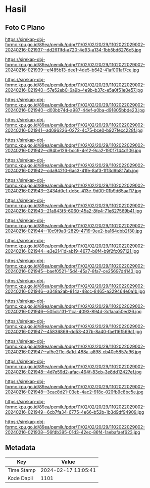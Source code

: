 # Hasil

## Foto C Plano

https://sirekap-obj-formc.kpu.go.id/89ea/pemilu/pdpr/11/02/02/20/29/1102022029002-20240216-021937--dd2611fd-a720-4e93-a134-1bb5bd6276c5.jpg

https://sirekap-obj-formc.kpu.go.id/89ea/pemilu/pdpr/11/02/02/20/29/1102022029002-20240216-021939--ef485b13-dee1-4de5-b642-41af001af7ce.jpg

https://sirekap-obj-formc.kpu.go.id/89ea/pemilu/pdpr/11/02/02/20/29/1102022029002-20240216-021940--57e52eb0-6a9b-4e9b-b37c-e5a0f51e0e57.jpg

https://sirekap-obj-formc.kpu.go.id/89ea/pemilu/pdpr/11/02/02/20/29/1102022029002-20240216-021940--d03bb74d-a987-44ef-a0ba-d91805bbde23.jpg

https://sirekap-obj-formc.kpu.go.id/89ea/pemilu/pdpr/11/02/02/20/29/1102022029002-20240216-021941--ad096226-0272-4c75-bce0-b927fecc228f.jpg

https://sirekap-obj-formc.kpu.go.id/89ea/pemilu/pdpr/11/02/02/20/29/1102022029002-20240216-021942--d94be126-bcc9-4e12-9ca2-190f7144d106.jpg

https://sirekap-obj-formc.kpu.go.id/89ea/pemilu/pdpr/11/02/02/20/29/1102022029002-20240216-021942--cda94210-6ac3-41fe-8af3-1f13d9b817ab.jpg

https://sirekap-obj-formc.kpu.go.id/89ea/pemilu/pdpr/11/02/02/20/29/1102022029002-20240216-021943--2434d0ef-de5c-413e-9d00-01b9d65aaf17.jpg

https://sirekap-obj-formc.kpu.go.id/89ea/pemilu/pdpr/11/02/02/20/29/1102022029002-20240216-021943--21a843f5-6060-45a2-8fe4-71e627569b41.jpg

https://sirekap-obj-formc.kpu.go.id/89ea/pemilu/pdpr/11/02/02/20/29/1102022029002-20240216-021944--10c9f9a3-2829-4719-9ee2-ba164dbb2f30.jpg

https://sirekap-obj-formc.kpu.go.id/89ea/pemilu/pdpr/11/02/02/20/29/1102022029002-20240216-021944--e3e2141d-ab19-4677-b8f4-b9f2fc097121.jpg

https://sirekap-obj-formc.kpu.go.id/89ea/pemilu/pdpr/11/02/02/20/29/1102022029002-20240216-021945--baef0521-15d4-45a7-8fa7-ce25697d4143.jpg

https://sirekap-obj-formc.kpu.go.id/89ea/pemilu/pdpr/11/02/02/20/29/1102022029002-20240216-021946--a348a2ab-814a-48cc-8465-a329464e0a1b.jpg

https://sirekap-obj-formc.kpu.go.id/89ea/pemilu/pdpr/11/02/02/20/29/1102022029002-20240216-021946--505dc131-11ca-4093-894d-3c1aaa50ed26.jpg

https://sirekap-obj-formc.kpu.go.id/89ea/pemilu/pdpr/11/02/02/20/29/1102022029002-20240216-021947--45836869-dd53-437b-8a40-fae116f569c1.jpg

https://sirekap-obj-formc.kpu.go.id/89ea/pemilu/pdpr/11/02/02/20/29/1102022029002-20240216-021947--af5e2f1c-6a1d-488a-a898-cb40c5857a96.jpg

https://sirekap-obj-formc.kpu.go.id/89ea/pemilu/pdpr/11/02/02/20/29/1102022029002-20240216-021948--4d7e59d2-afac-464f-83cb-3e8dd12427ef.jpg

https://sirekap-obj-formc.kpu.go.id/89ea/pemilu/pdpr/11/02/02/20/29/1102022029002-20240216-021948--3cac8d21-03eb-4ac2-918c-020fb9c8bc5e.jpg

https://sirekap-obj-formc.kpu.go.id/89ea/pemilu/pdpr/11/02/02/20/29/1102022029002-20240216-021949--6cb7fa34-6775-4e66-b52b-1b3d9df94909.jpg

https://sirekap-obj-formc.kpu.go.id/89ea/pemilu/pdpr/11/02/02/20/29/1102022029002-20240216-021938--56fdb395-01d3-42ec-86f4-1aebafaef623.jpg


## Metadata

| Key        | Value               |
| ---------- | ------------------- |
| Time Stamp | 2024-02-17 13:05:41 |
| Kode Dapil | 1101                |



